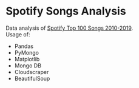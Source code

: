 # Spotify Songs Analysis
Data analysis of [Spotify Top 100 Songs 2010-2019](https://www.kaggle.com/datasets/muhmores/spotify-top-100-songs-of-20152019).<br/>
Usage of:
- Pandas
- PyMongo
- Matplotlib
- Mongo DB
- Cloudscraper
- BeautifulSoup
